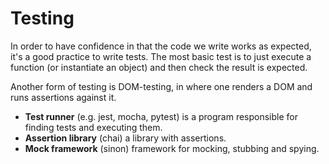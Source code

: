 # Testing

In order to have confidence in that the code we write works as expected, it's a
good practice to write tests. The most basic test is to just execute a function
(or instantiate an object) and then check the result is expected.

Another form of testing is DOM-testing, in where one renders a DOM and runs
assertions against it.

- **Test runner** (e.g. jest, mocha, pytest) is a program responsible for
  finding tests and executing them.
- **Assertion library** (chai) a library with assertions.
- **Mock framework** (sinon) framework for mocking, stubbing and spying.
